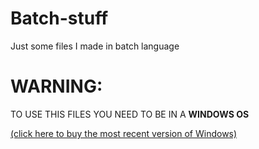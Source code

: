 # Batch-stuff

Just some files I made in batch language

# WARNING:

TO USE THIS FILES YOU NEED TO BE IN A <b>WINDOWS OS</b>

[(click here to buy the most recent version of Windows)](https://www.microsoft.com/windows/get-windows-10)
